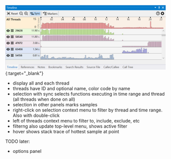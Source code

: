 
[![Profiling UI screenshot](img/timeline-view_1028x418.png)](img/timeline-view_1028x418.png){:target="_blank"}

- display all and each thread
- threads have ID and optional name, color code by name
- selection with sync selects functions executing in time range and thread (all threads when done on all)
- selection in other panels marks samples 
- right-click on selection context menu to filter by thread and time range. Also with double-click
- left of threads context menu to filter to, include, exclude, etc
- filterng also update top-level menu, shows active filter
- hover shows stack trace of hottest sample at point

TODO later:
- options panel
